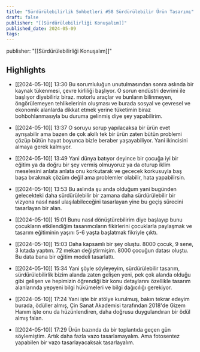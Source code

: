 ```yaml
---
title: "Sürdürülebilirlik Sohbetleri #58 Sürdürülebilir Ürün Tasarımı"
draft: false
publisher: "[[Sürdürülebilirliği Konuşalım]]"
published_date: 2024-05-09
tags:
---
```

publisher: "[[Sürdürülebilirliği Konuşalım]]"


## Highlights
* [[2024-05-10]] 13:30  Bu sorumluluğun unutulmasından sonra aslında bir kaynak tükenmesi, çevre kirliliği başlıyor. O sorun endüstri devrimi ile başlıyor diyebiliriz biraz. motorlu araçlar ve bunların bilinmeyen, öngörülemeyen tehlikelerinin oluşması ve burada sosyal ve çevresel ve ekonomik alanlarda dikkat etmek yerine tüketimin biraz bohbohlanmasıyla bu duruma gelinmiş diye şey yapabilirim.

* [[2024-05-10]] 13:37  O soruyu sorup yapılacaksa bir ürün evet ayrışabilir ama bazen de çok akıllı tek bir ürün zaten bütün problemi çözüp bütün hayat boyunca bizle beraber yaşayabiliyor. Yani ikincisini almaya gerek kalmıyor.

* [[2024-05-10]] 13:49  Yani dünya batıyor deyince bir çocuğa iyi bir eğitim ya da doğru bir şey vermiş olmuyoruz ya da oturup iklim meselesini anlata anlata onu korkutarak ve gececek korkusuyla baş başa bırakmak çözüm değil ama problemler olabilir, hata yapabilirsin.

* [[2024-05-10]] 13:53  Bu aslında şu anda olduğum yani bugünden gelecekteki daha sürdürülebilir bir zamana daha sürdürülebilir bir vizyona nasıl nasıl ulaşılabileceğini tasarlayan yine bu geçiş sürecini tasarlayan bir alan.

* [[2024-05-10]] 15:01  Bunu nasıl dönüştürebilirim diye başlayıp bunu çocukların etkilendiğim tasarımcıların fikirlerini çocuklarla paylaşmak ve tasarım eğitiminin yaşını 5-6 yaşta başlatmak fikriyle çıktı.

* [[2024-05-10]] 15:03  Daha kapsamlı bir şey oluştu. 8000 çocuk, 9 sene, 3 kıtada yaptım. 72 mekan değiştirmişim. 8000 çocuğun datası oluştu. Bu data bana bir eğitim modeli tasarlattı.

* [[2024-05-10]] 15:34  Yani şöyle söyleyeyim, sürdürülebilir tasarım, sürdürülebilirlik bizim alanda zaten gelişen yeni, pek çok alanda olduğu gibi gelişen ve hepimizin öğrendiği bir konu detaylarını özellikle tasarım alanlarında yepyeni bilgi hükümeleri ve bilgi dağıcılığı gerekiyor.

* [[2024-05-10]] 17:24  Yani işte bir atölye kurulmuş, bakın tekrar edeyim burada, ödüller almış, Çin Sanat Akademisi tarafından 2018'de Gizem Hanım işte onu da hüzünlendiren, daha doğrusu duygulandıran bir ödül almış falan.

* [[2024-05-10]] 17:29  Ürün bazında da bir toplantıda geçen gün söylemiştim. Artık daha fazla vazo tasarlamayalım. Ama fotosentez yapabilen bir vazo tasarlayacaksak tasarlayalım.

